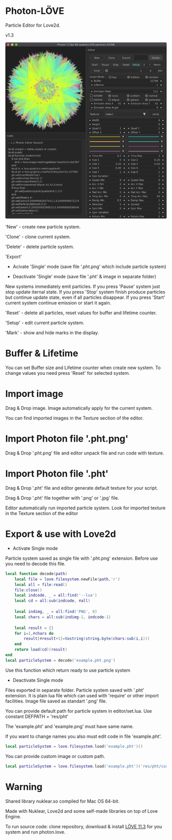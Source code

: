 # Photon-LÖVE

Particle Editor for Love2d.

v1.3

![Screenshot](screenshot/screenshot1.jpg)

'New' - create new particle system.

'Clone' - clone current system.

'Delete' - delete particle system.

'Export' 

- Acivate 'Single' mode (save file '.pht.png' which include particle system)

- Deactivate 'Single' mode (save file '.pht' & image in separate folder)

New systems immediately emit particles. If you press 'Pause' system just stop update iternal state. If you press 'Stop' system finish produce particles but continue update state, even if all particles disappear. If you press 'Start' current system continue emission or start it again.

'Reset' - delete all particles, reset values for buffer and lifetime counter.

'Setup' - edit current particle system.

'Mark' - show and hide marks in the display.

# Buffer & Lifetime

You can set Buffer size and Lifetime counter when create new system. To change values you need press 'Reset' for selected system.


# Import image

Drag & Drop image. Image automatically apply for the current system.

You can find imported images in the Texture section of the editor.

# Import Photon file '.pht.png'

Drag & Drop '.pht.png' file and editor unpack file and run code with texture.

# Import Photon file '.pht'

Drag & Drop '.pht' file and editor generate default texture for your script.

Drag & Drop '.pht' file together with '.png' or '.jpg' file.

Editor automatically run imported particle system. Look for  imported texture in the Texture section of the editor

# Export & use with Love2d 

- Activate Single mode

Particle system saved as single file with '.pht.png' extension. Before use you need to decode this file.

``` lua
local function decode(path)
    local file = love.filesystem.newFile(path,'r')
    local all = file:read()
    file:close()
    local indcode, _ = all:find('--lua')
    local cd = all:sub(indcode, #all)

    local indimg, _ = all:find('PNG', 8)
    local chars = all:sub(indimg-1, indcode-1)

    local result = {}
    for i=1,#chars do
        result[#result+1]=tostring(string.byte(chars:sub(i,i)))
    end
    return load(cd)(result)
end
local particleSystem = decode('example.pht.png')
```

Use this function which return ready to use particle system

- Deactivate Single mode

Files exported in separate folder. Particle system saved with '.pht' extension. It is plain lua file which can used with 'require' or other import facilities. Image file saved as standart '.png' file. 

You can provide default path for particle system in editor/set.lua.
Use constant DEFPATH = 'res/pht'

The 'example.pht' and 'example.png' must have same name.

If you want to change names you also must edit code in file 'example.pht'.

``` lua
local particleSystem = love.filesystem.load('example.pht')()
```

You can provide custom image or custom path.

``` lua
local particleSystem = love.filesystem.load('example.pht')('res/pht/custom.png')
```

# Warning

Shared library nuklear.so compiled for Mac OS 64-bit.

Made with Nuklear, Love2d and some self-made libraries on top of Love Engine.

To run source code: clone repository, download & install [LÖVE 11.3](https://love2d.org) for you system and run photon.love.



